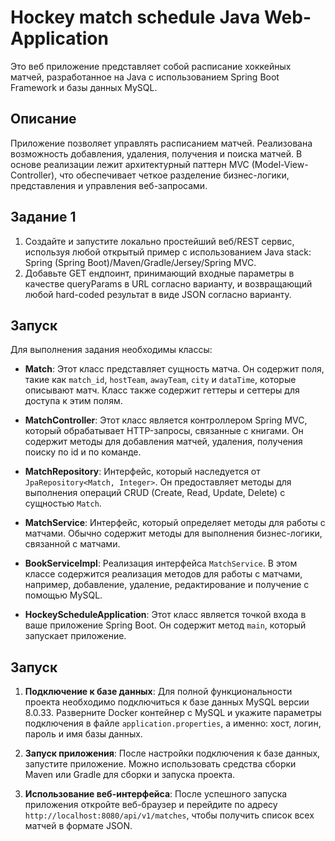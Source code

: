# Hockey match schedule  Java Web-Application

Это веб приложение представляет собой расписание хоккейных матчей, разработанное на Java с использованием Spring Boot Framework и базы данных MySQL.

## Описание

Приложение позволяет управлять расписанием матчей. Реализована возможность добавления, удаления, получения и поиска матчей. В основе реализации лежит архитектурный паттерн MVC (Model-View-Controller), что обеспечивает четкое разделение бизнес-логики, представления и управления веб-запросами.


## Задание 1

1.  Создайте и запустите локально простейший веб/REST сервис, используя любой открытый пример с использованием Java stack: Spring (Spring Boot)/Maven/Gradle/Jersey/Spring MVC.
2.  Добавьте GET ендпоинт, принимающий входные параметры в качестве queryParams в URL согласно варианту, и возвращающий любой hard-coded результат в виде JSON согласно варианту.

## Запуск

Для выполнения задания необходимы классы:
-   **Match**: Этот класс представляет сущность матча. Он содержит поля, такие как `match_id`, `hostTeam`, `awayTeam`, `city` и `dataTime`, которые описывают матч. Класс также содержит геттеры и сеттеры для доступа к этим полям.
    
-   **MatchController**: Этот класс является контроллером Spring MVC, который обрабатывает HTTP-запросы, связанные с книгами. Он содержит методы для добавления матчей, удаления, получения поиску по id и по команде.
    
-   **MatchRepository**: Интерфейс, который наследуется от `JpaRepository<Match, Integer>`. Он предоставляет методы для выполнения операций CRUD (Create, Read, Update, Delete) с сущностью `Match`. 
-   **MatchService**: Интерфейс, который определяет методы для работы с матчами. Обычно содержит методы для выполнения бизнес-логики, связанной с матчами.
    
-   **BookServiceImpl**: Реализация интерфейса `MatchService`. В этом классе содержится реализация методов для работы с матчами, например, добавление, удаление, редактирование и получение c помощью MySQL.
    
-   **HockeyScheduleApplication**: Этот класс является точкой входа в ваше приложение Spring Boot. Он содержит метод `main`, который запускает приложение.

## Запуск

1.  **Подключение к базе данных**: Для полной функциональности проекта необходимо подключиться к базе данных MySQL версии 8.0.33. Разверните Docker контейнер с MySQL и укажите параметры подключения в файле `application.properties`, а именно: хост, логин, пароль и имя базы данных.
    
2.  **Запуск приложения**: После настройки подключения к базе данных, запустите приложение. Можно использовать средства сборки Maven или Gradle для сборки и запуска проекта.
    
3.  **Использование веб-интерфейса**: После успешного запуска приложения откройте веб-браузер и перейдите по адресу `http://localhost:8080/api/v1/matches`, чтобы получить список всех матчей в формате JSON.
